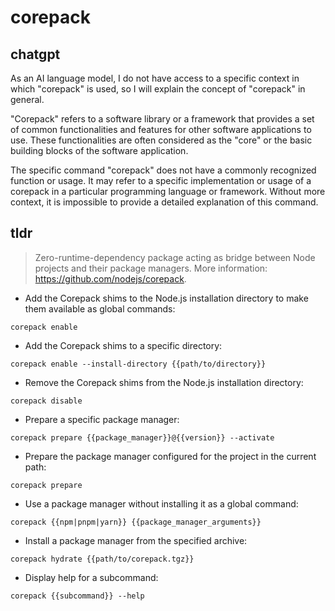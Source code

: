 # corepack 
## chatgpt 
As an AI language model, I do not have access to a specific context in which "corepack" is used, so I will explain the concept of "corepack" in general.

"Corepack" refers to a software library or a framework that provides a set of common functionalities and features for other software applications to use. These functionalities are often considered as the "core" or the basic building blocks of the software application.

The specific command "corepack" does not have a commonly recognized function or usage. It may refer to a specific implementation or usage of a corepack in a particular programming language or framework. Without more context, it is impossible to provide a detailed explanation of this command. 

## tldr 
 
> Zero-runtime-dependency package acting as bridge between Node projects and their package managers.
> More information: <https://github.com/nodejs/corepack>.

- Add the Corepack shims to the Node.js installation directory to make them available as global commands:

`corepack enable`

- Add the Corepack shims to a specific directory:

`corepack enable --install-directory {{path/to/directory}}`

- Remove the Corepack shims from the Node.js installation directory:

`corepack disable`

- Prepare a specific package manager:

`corepack prepare {{package_manager}}@{{version}} --activate`

- Prepare the package manager configured for the project in the current path:

`corepack prepare`

- Use a package manager without installing it as a global command:

`corepack {{npm|pnpm|yarn}} {{package_manager_arguments}}`

- Install a package manager from the specified archive:

`corepack hydrate {{path/to/corepack.tgz}}`

- Display help for a subcommand:

`corepack {{subcommand}} --help`
